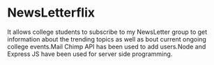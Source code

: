 # NewsLetterflix
It allows college students  to subscribe to my NewsLetter group to get information about the  trending topics as well as bout current ongoing college events.Mail Chimp API has been used to add users.Node and Express JS have been used for server side programming.
